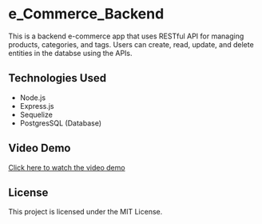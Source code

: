 # e_Commerce_Backend
This is a backend e-commerce app that uses RESTful API for managing products, categories, and tags.  Users can create, read, update, and delete entities in the databse using  the APIs.

## Technologies Used
- Node.js
- Express.js
- Sequelize
- PostgresSQL (Database)

## Video Demo

[Click here to watch the video demo](https://drive.google.com/file/d/1yQPBadiwNesKuBnt3-EAIGQIAtXk0puk/view)

## License
This project is licensed under the MIT License. 